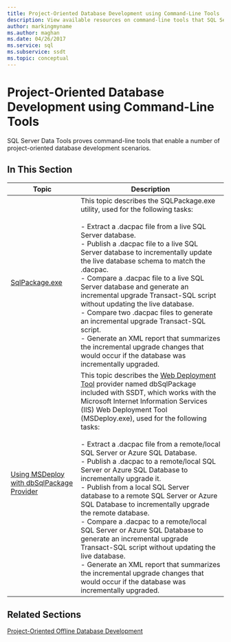 ```yaml
---
title: Project-Oriented Database Development using Command-Line Tools
description: View available resources on command-line tools that SQL Server Data Tools provides for working with .dacpac files, such as SQLPackage.exe and dbSqlPackage.
author: markingmyname
ms.author: maghan
ms.date: 04/26/2017
ms.service: sql
ms.subservice: ssdt
ms.topic: conceptual
---
```


# Project-Oriented Database Development using Command-Line Tools

SQL Server Data Tools proves command-line tools that enable a number of project-oriented database development scenarios.  
  
## In This Section  
  
|Topic|Description|  
|-|-|  
|[SqlPackage.exe](../tools/sqlpackage/sqlpackage.md)|This topic describes the SQLPackage.exe utility, used for the following tasks:<br /><br />-   Extract a .dacpac file from a live SQL Server database.<br />-   Publish a .dacpac file to a live SQL Server database to incrementally update the live database schema to match the .dacpac.<br />-   Compare a .dacpac file to a live SQL Server database and generate an incremental upgrade Transact\-SQL script without updating the live database.<br />-   Compare two .dacpac files to generate an incremental upgrade Transact\-SQL script.<br />-   Generate an XML report that summarizes the incremental upgrade changes that would occur if the database was incrementally upgraded.|  
|[Using MSDeploy with dbSqlPackage Provider](../ssdt/using-msdeploy-with-dbsqlpackage-provider.md)|This topic describes the [Web Deployment Tool](/previous-versions/windows/it-pro/windows-server-2008-R2-and-2008/dd568996(v=ws.10)) provider named dbSqlPackage included with SSDT, which works with the Microsoft Internet Information Services (IIS) Web Deployment Tool (MSDeploy.exe), used for the following tasks:<br /><br />-   Extract a .dacpac file from a remote/local SQL Server or Azure SQL Database.<br />-   Publish a .dacpac to a remote/local SQL Server or Azure SQL Database to incrementally upgrade it.<br />-   Publish from a local SQL Server database to a remote SQL Server or Azure SQL Database to incrementally upgrade the remote database.<br />-   Compare a .dacpac to a remote/local SQL Server or Azure SQL Database to generate an incremental upgrade Transact\-SQL script without updating the live database.<br />-   Generate an XML report that summarizes the incremental upgrade changes that would occur if the database was incrementally upgraded.|  
  
## Related Sections  
[Project-Oriented Offline Database Development](../ssdt/project-oriented-offline-database-development.md)  
